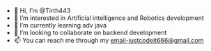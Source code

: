 - 👋 Hi, I’m @Tirth443
- 👀 I’m interested in Artificial intelligence and Robotics development
- 🌱 I’m currently learning adv java
- 💞️ I’m looking to collaborate on backend development
- 📫 You can reach me through my email-justcodeit666@gmail.com
    
   

<!---
Tirth443/Tirth443 is a ✨ special ✨ repository because its `README.md` (this file) appears on your GitHub profile.
You can click the Preview link to take a look at your changes.
--->

